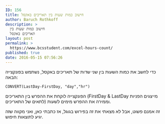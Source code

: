 ```yaml
---
ID: 156
title: חישוב כמות שעות בין תאריכים באקסל
author: Baruch Rothkoff
description: >
  חישוב כמות שעות בין
  תאריכים באקסל
layout: post
permalink: >
  https://www.bcsstudent.com/excel-hours-count/
published: true
date: 2016-05-15 07:56:26
---
```

<!-- wp:paragraph -->
<p>כדי לחשב את כמות השעות בין שני שדות של תאריכים באקסל, נשתמש בפונקצייה הבאה:</p>
<!-- /wp:paragraph -->
<!-- wp:paragraph {"direction":"ltr"} -->
<p dir="ltr"><code>CONVERT(LastDay-FirstDay, "day","hr")</code></p>
<!-- /wp:paragraph -->
<!-- wp:paragraph -->
<p>הפונקצייה לוקחת את ההפרש בין התאריכים (FirstDay &amp; LastDay מייצגים הפניות לתאים של התאריכים) וממירה את ההפרש מימים לשעות.</p>
<!-- /wp:paragraph -->
<!-- wp:paragraph -->
<p>זה אמנם פשוט, אבל לא מצאתי את זה בפירוש בגוגל, אז כתבתי כאן, ואני מקווה שזה יגיע לתוצאות חיפוש.</p>
<!-- /wp:paragraph -->